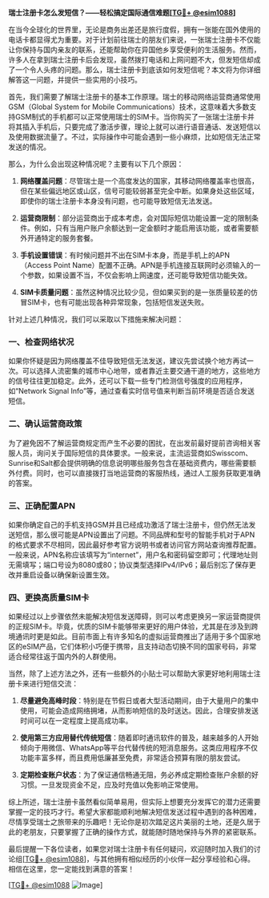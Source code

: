 **瑞士注册卡怎么发短信？——轻松搞定国际通信难题[[TG💪+ @esim1088](https://t.me/s/esim1088)]**

在当今全球化的世界里，无论是商务出差还是旅行度假，拥有一张能在国外使用的电话卡都显得尤为重要。对于计划前往瑞士的朋友们来说，一张瑞士注册卡不仅能让你保持与国内亲友的联系，还能帮助你在异国他乡享受便利的生活服务。然而，许多人在拿到瑞士注册卡后会发现，虽然拨打电话和上网问题不大，但发短信却成了一个令人头疼的问题。那么，瑞士注册卡到底该如何发短信呢？本文将为你详细解答这一问题，并提供一些实用的小技巧。

首先，我们需要了解瑞士注册卡的基本工作原理。瑞士的移动网络运营商通常使用GSM（Global System for Mobile Communications）技术，这意味着大多数支持GSM制式的手机都可以正常使用瑞士的SIM卡。当你购买了一张瑞士注册卡并将其插入手机后，只要完成了激活步骤，理论上就可以进行语音通话、发送短信以及使用数据流量了。不过，实际操作中可能会遇到一些小麻烦，比如短信无法正常发送的情况。

那么，为什么会出现这种情况呢？主要有以下几个原因：

1. **网络覆盖问题**：尽管瑞士是一个高度发达的国家，其移动网络覆盖率也很高，但在某些偏远地区或山区，信号可能较弱甚至完全中断。如果身处这些区域，即使你的瑞士注册卡本身没有问题，也可能导致短信无法发送。

2. **运营商限制**：部分运营商出于成本考虑，会对国际短信功能设置一定的限制条件。例如，只有当用户账户余额达到一定金额时才能启用该功能，或者需要额外开通特定的服务套餐。

3. **手机设置错误**：有时候问题并不出在SIM卡本身，而是手机上的APN（Access Point Name）配置不正确。APN是手机连接互联网时必须输入的一个参数，如果设置不当，不仅会影响上网速度，还可能导致短信功能失效。

4. **SIM卡质量问题**：虽然这种情况比较少见，但如果买到的是一张质量较差的仿冒SIM卡，也有可能出现各种异常现象，包括短信发送失败。

针对上述几种情况，我们可以采取以下措施来解决问题：

### 一、检查网络状况
如果你怀疑是因为网络覆盖不佳导致短信无法发送，建议先尝试换个地方再试一次。可以选择人流密集的城市中心地带，或者靠近主要交通干道的地方，这些地方的信号往往更加稳定。此外，还可以下载一些专门检测信号强度的应用程序，如“Network Signal Info”等，通过查看实时信号值来判断当前环境是否适合发送短信。

### 二、确认运营商政策
为了避免因不了解运营商规定而产生不必要的困扰，在出发前最好提前咨询相关客服人员，询问关于国际短信的具体要求。一般来说，主流运营商如Swisscom、Sunrise和Salt都会提供明确的信息说明哪些服务包含在基础资费内，哪些需要额外付费。同时，也可以直接拨打当地运营商的客服热线，通过人工服务获取更准确的答案。

### 三、正确配置APN
如果你确定自己的手机支持GSM并且已经成功激活了瑞士注册卡，但仍然无法发送短信，那么很可能是APN设置出了问题。不同品牌和型号的智能手机对于APN的格式要求不尽相同，因此最好参考官方说明书或者访问官方网站查询推荐配置。一般来说，APN名称应该填写为“internet”，用户名和密码留空即可；代理地址则无需填写；端口号设为8080或80；协议类型选择IPv4/IPv6；最后别忘了保存更改并重启设备以确保新设置生效。

### 四、更换高质量SIM卡
如果经过以上步骤依然未能解决短信发送障碍，则可以考虑更换另一家运营商提供的正规SIM卡。毕竟，优质的SIM卡能够带来更好的用户体验，尤其是在涉及到跨境通讯时更是如此。目前市面上有许多知名的虚拟运营商推出了适用于多个国家地区的eSIM产品，它们体积小巧便于携带，且支持动态切换不同的国家号码，非常适合经常往返于国内外的人群使用。

当然，除了上述方法之外，还有一些额外的小贴士可以帮助大家更好地利用瑞士注册卡来进行短信交流：

1. **尽量避免高峰时段**：特别是在节假日或者大型活动期间，由于大量用户的集中使用，可能会造成网络拥堵，从而影响短信的及时送达。因此，合理安排发送时间可以在一定程度上提高成功率。

2. **使用第三方应用替代传统短信**：随着即时通讯软件的普及，越来越多的人开始倾向于用微信、WhatsApp等平台代替传统的短消息服务。这类应用程序不仅功能丰富多样，而且费用低廉甚至免费，非常适合预算有限的朋友尝试。

3. **定期检查账户状态**：为了保证通信畅通无阻，务必养成定期检查账户余额的好习惯。一旦发现资金不足，应及时充值以免影响正常使用。

综上所述，瑞士注册卡虽然看似简单易用，但实际上想要充分发挥它的潜力还需要掌握一定的技巧才行。希望大家都能顺利地解决短信发送过程中遇到的各种困难，尽情享受瑞士之旅带来的乐趣吧！无论你是初次踏足这片美丽的土地，还是久居于此的老朋友，只要掌握了正确的操作方式，就能随时随地保持与外界的紧密联系。

最后提醒一下各位读者，如果您对瑞士注册卡有任何疑问，欢迎随时加入我们的讨论组[[TG💪+ @esim1088](https://t.me/s/esim1088)]，与其他拥有相似经历的小伙伴一起分享经验和心得。相信在这里，您一定能找到满意的答案！

[[TG💪+ @esim1088](https://t.me/s/esim1088) ![Image](https://i.postimg.cc/4NQfJmqS/Snipaste-2025-05-13-00-14-12.png)]